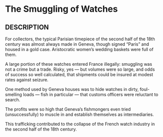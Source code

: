 ---
---
# The Smuggling of Watches

## DESCRIPTION
For collectors, the typical Parisian timepiece of the second half of the 18th century was almost always made in Geneva, though signed “Paris” and housed in a gold case. Aristocratic women’s wedding baskets were full of them.

A large portion of these watches entered France illegally: smuggling was not a crime but a trade. Risky, yes — but volumes were so large, and odds of success so well calculated, that shipments could be insured at modest rates against seizure.

One method used by Geneva houses was to hide watches in dirty, foul-smelling loads — fish in particular — that customs officers were reluctant to search.

The profits were so high that Geneva’s fishmongers even tried (unsuccessfully) to muscle in and establish themselves as intermediaries.

This trafficking contributed to the collapse of the French watch industry in the second half of the 18th century.